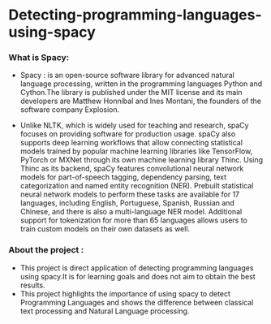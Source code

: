 # Detecting-programming-languages-using-spacy

### What is Spacy:
- Spacy : is an open-source software library for advanced natural language processing, written in the programming languages Python and Cython.The library is published under the MIT license and its main developers are Matthew Honnibal and Ines Montani, the founders of the software company Explosion.

- Unlike NLTK, which is widely used for teaching and research, spaCy focuses on providing software for production usage. spaCy also supports deep learning workflows that allow connecting statistical models trained by popular machine learning libraries like TensorFlow, PyTorch or MXNet through its own machine learning library Thinc. Using Thinc as its backend, spaCy features convolutional neural network models for part-of-speech tagging, dependency parsing, text categorization and named entity recognition (NER). Prebuilt statistical neural network models to perform these tasks are available for 17 languages, including English, Portuguese, Spanish, Russian and Chinese, and there is also a multi-language NER model. Additional support for tokenization for more than 65 languages allows users to train custom models on their own datasets as well.




### About the project :

- This project is  direct application of detecting programming languages using spacy.It is for learning goals and does not aim to obtain the best results.
- This project highlights the importance of using spacy to detect Programming Languages and shows the difference between classical text processing and Natural Language processing.



